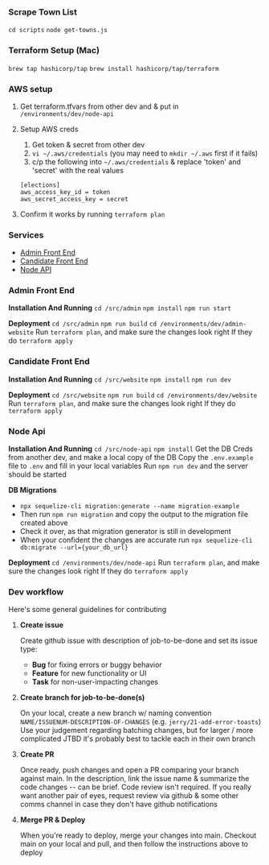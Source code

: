 ### Scrape Town List

`cd scripts`
`node get-towns.js`

### Terraform Setup (Mac)

`brew tap hashicorp/tap`
`brew install hashicorp/tap/terraform`

### AWS setup

1. Get terraform.tfvars from other dev and & put in `/environments/dev/node-api`
2. Setup AWS creds

    1. Get token & secret from other dev
    2. `vi ~/.aws/credentials` (you may need to `mkdir ~/.aws` first if it fails)
    3. c/p the following into `~/.aws/credentials` & replace 'token' and 'secret' with the real values

    ```
    [elections]
    aws_access_key_id = token
    aws_secret_access_key = secret
    ```
    
4. Confirm it works by running `terraform plan` 

### Services
- [Admin Front End](#admin-front-end)
- [Candidate Front End](#candidate-front-end)
- [Node API](#node-api)     

### Admin Front End
**Installation And Running**
``cd /src/admin``
``npm install``
``npm run start``

**Deployment**
``cd /src/admin``
``npm run build``
``cd /environments/dev/admin-website``
Run ``terraform plan``, and make sure the changes look right
If they do ``terraform apply``

### Candidate Front End
**Installation And Running**
``cd /src/website``
``npm install``
``npm run dev``

**Deployment**
``cd /src/website``
``npm run build``
``cd /environments/dev/website``
Run ``terraform plan``, and make sure the changes look right
If they do ``terraform apply``

### Node Api
**Installation And Running**
``cd /src/node-api``
``npm install``
Get the DB Creds from another dev, and make a local copy of the DB
Copy the ``.env.example`` file to ``.env`` and fill in your local variables
Run ``npm run dev`` and the server should be started

**DB Migrations** 
- ``npx sequelize-cli migration:generate --name migration-example``
- Then run ``npm run migration`` and copy the output to the migration file created above
- Check it over, as that migration generator is still in development
- When your confident the changes are accurate run ``npx sequelize-cli db:migrate --url={your_db_url}``

**Deployment**
``cd /environments/dev/node-api``
Run ``terraform plan``, and make sure the changes look right
If they do ``terraform apply``

### Dev workflow

Here's some general guidelines for contributing

1. **Create issue**

   Create github issue with description of job-to-be-done and set its issue type:
    - **Bug** for fixing errors or buggy behavior
    - **Feature** for new functionality or UI
    - **Task** for non-user-impacting changes

2. **Create branch for job-to-be-done(s)**

   On your local, create a new branch w/ naming convention `NAME/ISSUENUM-DESCRIPTION-OF-CHANGES` (e.g. `jerry/21-add-error-toasts`)
   Use your judgement regarding batching changes, but for larger / more complicated JTBD it's probably best to tackle each in their own branch

3. **Create PR**

   Once ready, push changes and open a PR comparing your branch against main. In the description, link the issue name & summarize the code changes -- can be brief. Code review isn't required. If you really want another pair of eyes, request review via github & some other comms channel in case they don't have github notifications

4. **Merge PR & Deploy**

   When you're ready to deploy, merge your changes into main. Checkout main on your local and pull, and then follow the instructions above to deploy
